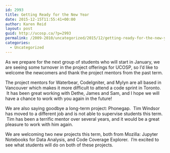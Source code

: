 ```yaml
---
id: 2993
title: Getting Ready for the New Year
date: 2015-12-15T11:55:41+00:00
author: Karen Reid
layout: post
guid: http://ucosp.ca/?p=2993
permalink: /2009-2010/uncategorized/2015/12/getting-ready-for-the-new-year/
categories:
  - Uncategorized
---
```

As we prepare for the next group of students who will start in January, we are seeing some turnover in the project offerings for UCOSP, so I&#8217;d like to welcome the newcomers and thank the project mentors from the past term.

The project mentors for Waterbear, CodeIgniter, and Mylyn are all based in Vancouver which makes it more difficult to attend a code sprint in Toronto.  It has been great working with Dethe, James and Sam, and I hope we will have a chance to work with you again in the future!

We are also saying goodbye a long-term project: Phonegap.  Tim Windsor has moved to a different job and is not able to supervise students this term.  Tim has been a terrific mentor over several years, and it would be a great pleasure to work with him again.

We are welcoming two new projects this term, both from Mozilla: <span class="">Jupyter Notebooks for Data Analysis, and Code Coverage Explorer.  I&#8217;m excited to see what students will do on both of these projects.</span>